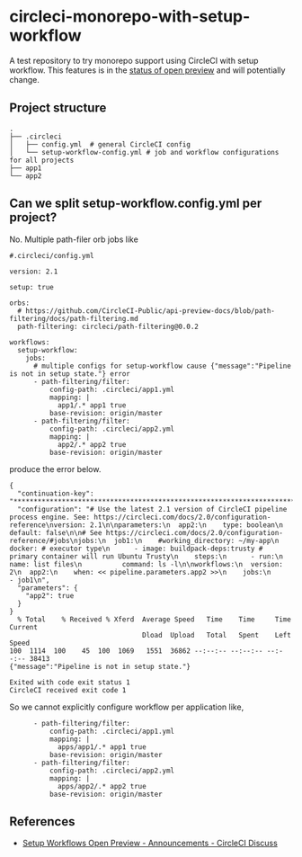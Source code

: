 # circleci-monorepo-with-setup-workflow

A test repository to try monorepo support using CircleCI with setup workflow. This features is in the [status of open preview](https://discuss.circleci.com/t/setup-workflows-open-preview/39516) and will potentially change.

## Project structure

```
.
├── .circleci
│   ├── config.yml  # general CircleCI config
│   └── setup-workflow-config.yml # job and workflow configurations for all projects
├── app1
└── app2
```

## Can we split setup-workflow.config.yml per project?

No. Multiple path-filer orb jobs like

```
#.circleci/config.yml

version: 2.1

setup: true

orbs:
  # https://github.com/CircleCI-Public/api-preview-docs/blob/path-filtering/docs/path-filtering.md
  path-filtering: circleci/path-filtering@0.0.2

workflows:
  setup-workflow:
    jobs:
      # multiple configs for setup-workflow cause {"message":"Pipeline is not in setup state."} error
      - path-filtering/filter:
          config-path: .circleci/app1.yml
          mapping: |
            app1/.* app1 true
          base-revision: origin/master
      - path-filtering/filter:
          config-path: .circleci/app2.yml
          mapping: |
            app2/.* app2 true
          base-revision: origin/master
```


produce the error below.

```
{
  "continuation-key": "************************************************************************************************************************************************************************************************************************************************************************************************************************",
  "configuration": "# Use the latest 2.1 version of CircleCI pipeline process engine. See: https://circleci.com/docs/2.0/configuration-reference\nversion: 2.1\n\nparameters:\n  app2:\n    type: boolean\n    default: false\n\n# See https://circleci.com/docs/2.0/configuration-reference/#jobs\njobs:\n  job1:\n    #working_directory: ~/my-app\n    docker: # executor type\n      - image: buildpack-deps:trusty # primary container will run Ubuntu Trusty\n    steps:\n      - run:\n          name: list files\n          command: ls -l\n\nworkflows:\n  version: 2\n  app2:\n    when: << pipeline.parameters.app2 >>\n    jobs:\n      - job1\n",
  "parameters": {
    "app2": true
  }
}
  % Total    % Received % Xferd  Average Speed   Time    Time     Time  Current
                                 Dload  Upload   Total   Spent    Left  Speed
100  1114  100    45  100  1069   1551  36862 --:--:-- --:--:-- --:--:-- 38413
{"message":"Pipeline is not in setup state."}

Exited with code exit status 1
CircleCI received exit code 1
```

So we cannot explicitly configure workflow per application like,

```
      - path-filtering/filter:
          config-path: .circleci/app1.yml
          mapping: |
            apps/app1/.* app1 true
          base-revision: origin/master
      - path-filtering/filter:
          config-path: .circleci/app2.yml
          mapping: |
            apps/app2/.* app2 true
          base-revision: origin/master
```


## References

* [Setup Workflows Open Preview - Announcements - CircleCI Discuss](https://discuss.circleci.com/t/setup-workflows-open-preview/39516)

